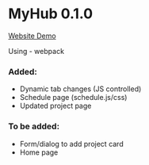 # MyHub 0.1.0

[Website Demo](https://haekalmadani.github.io/MyHub-0.1.0/)

Using - webpack

### Added:
- Dynamic tab changes (JS controlled)
- Schedule page (schedule.js/css)
- Updated project page

### To be added:
- Form/dialog to add project card
- Home page
